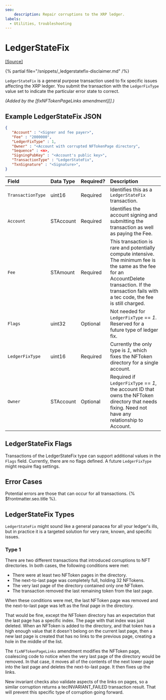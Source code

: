 ```yaml
---
seo:
    description: Repair corruptions to the XRP ledger.
labels:
  - Utilities, troubleshooting
---
```

# LedgerStateFix
[[Source]](https://github.com/XRPLF/rippled/blob/develop/src/xrpld/app/tx/detail/LedgerStateFix.cpp "Source")

{% partial file="/snippets/_ledgerstatefix-disclaimer.md" /%}

`LedgerStateFix` is a general purpose transaction used to fix specific issues affecting the XRP ledger. You submit the transaction with the `LedgerFixType` value set to indicate the particular  error state to correct.

_(Added by the [fixNFTokenPageLinks amendment][].)_

## Example LedgerStateFix JSON

```json
{
   "Account" : "<Signer and fee payer>",
   "Fee" : "2000000",
   "LedgerFixType" : 1,
   "Owner" : "<Account with corrupted NFTokenPage directory",
   "Sequence" : <n>,
   "SigningPubKey" : "<Account's public key>",
   "TransactionType" : "LedgerStateFix",
   "TxnSignature" : "<Signature>",
}
```


| Field | Data Type  | Required? | Description |
|:------|:-----------|:----------|:------------|
| `TransactionType` | uint16 | Required | Identifies this as a `LedgerStateFix` transaction. |
| `Account` | STAccount | Required | Identifies the account signing and submitting the transaction as well as paying the Fee. |
| `Fee` | STAmount | Required | This transaction is rare and potentially compute intensive. The minimum fee is the same as the fee for an AccountDelete transaction. If the transaction fails with a tec code, the fee is still charged. |
| `Flags` | uint32 | Optional | Not needed for `LedgerFixType` == _1_. Reserved for a future type of ledger fix. |
| `LedgerFixType` | uint16 | Required | Currently the only type is _1_, which fixes the NFToken directory for a single account. |
| `Owner` | STAccount | Optional | Required if `LedgerFixType` == _1_, the account ID that owns the NFToken directory that needs fixing. Need not have any relationship to Account. |

## LedgerStateFix Flags

Transactions of the LedgerStateFix type can support additional values in the `Flags` field. Currently, there are no flags defined. A future `LedgerFixType` might require flag settings.

## Error Cases

Potential errors are those that can occur for all transactions. {% $frontmatter.seo.title %}. 

## LedgerStateFix Types

`LedgerStateFix` might sound like a general panacea for all your ledger's ills, but in practice it is a targeted solution for very rare, known, and specific issues.

### Type 1

There are two different transactions that introduced corruptions to NFT directories. In both cases, the following conditions were met:

- There were at least two NFToken pages in the directory.
- The next-to-last page was completely full, holding 32 NFTokens.
- The very last page of the directory contained only one NFToken.
- The transaction removed the last remaining token from the last page.

When these conditions were met, the last NFToken page was removed and the next-to-last page was left as the final page in the directory.

That would be fine, except the NFToken directory has an expectation that the last page has a specific index. The page with that index was just deleted. When an NFToken is added to the directory, and that token has a high enough value that it doesn't belong on the current last page, then a new last page is created that has no links to the previous page, creating a hole in the middle of the list.

The `fixNFTokenPageLinks` amendment modifies the NFToken page, coalescing code to notice when the very last page of the directory would be removed. In that case, it moves all of the contents of the next lower page into the last page and deletes the next-to-last page. It then fixes up the links.

New invariant checks also validate aspects of the links on pages, so a similar corruption returns a tecINVARIANT_FAILED transaction result. That will prevent this specific type of corruption going forward.